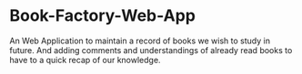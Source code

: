 # Book-Factory-Web-App
An Web Application to maintain a record of books we wish to study in future.
And adding comments and understandings of already read books to have to a quick recap of our knowledge.
